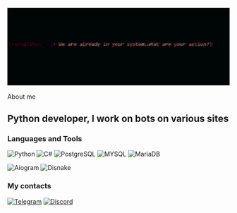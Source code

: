 [![Header](https://github.com/S1Non4ik/S1Non4ik/blob/main/assets/CFrnxMtYx0.png)](https://www.youtube.com/watch?v=dQw4w9WgXcQ)

About me
## Python developer, I work on bots on various sites

### Languages and Tools
![Python](https://img.shields.io/badge/-Python-ffffff?style=for-the-dabge&logo=python&logoColor=FEEB00)
![C#](https://img.shields.io/badge/-C%23-ffffff?style=for-the-dabge&logo=c%23&logoColor=5c14ba)
![PostgreSQL](https://img.shields.io/badge/-PostgreSQL-ffffff?style=for-the-dabge&logo=PostgreSQL&logoColor=0092FE)
![MYSQL](https://img.shields.io/badge/-MYSQL-ffffff?style=for-the-dabge&logo=MYSQL&logoColor=0092FE)
![MariaDB](https://img.shields.io/badge/-MariaDB-ffffff?style=for-the-dabge&logo=MariaDB&logoColor=FE8700)

![Aiogram](https://img.shields.io/badge/-Aiogram-ffffff?style=for-the-dabge&logo=Telegram&logoColor=16c6cc)
![Disnake](https://img.shields.io/badge/-Disnake-ffffff?style=for-the-dabge&logo=Discord&logoColor=230de0)

### My contacts
[![Telegram](https://img.shields.io/badge/-Telegram-ffffff?style=for-the-dabge&logo=Telegram&logoColor=16c6cc)](https://t.me/rlys1non)
[![Discord](https://img.shields.io/badge/-Discord-ffffff?style=for-the-dabge&logo=Discord&logoColor=230de0)](https://discordapp.com/users/824476340249821184/)
